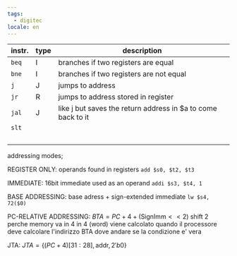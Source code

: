 ```yaml
---
tags:
  - digitec
locale: en
---
```


| instr. | type | description                                                  |
| ------ | ---- | ------------------------------------------------------------ |
| `beq`  | I    | branches if two registers are equal                          |
| `bne`  | I    | branches if two registers are not equal                      |
| `j`    | J    | jumps to address                                             |
| `jr`   | R    | jumps to address stored in register                          |
| `jal`  | J    | like j but saves the return address in $a to come back to it |
| `slt`  |      |                                                              |
| <br>   |      |                                                              |


addressing modes;

REGISTER ONLY:
operands found in registers
`add $s0, $t2, $t3`

IMMEDIATE:
16bit immediate used as an operand
`addi $s3, $t4, 1`

BASE ADDRESSING:
base adress + sign-extended immediate
`lw $s4, 72($0)`

PC-RELATIVE ADDRESSING:
$BTA = PC + 4 + (\text{SignImm} << 2)$
shift 2 perche memory va in 4 in 4 (word)
viene calcolato quando il processore deve calcolare l'indirizzo BTA dove andare se la condizione e' vera

JTA:
$JTA = \{(PC + 4)[31:28], \text{addr}, 2'b0\}$

